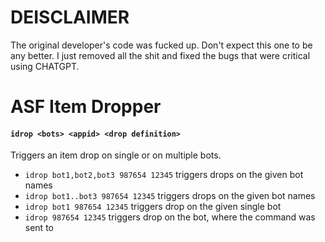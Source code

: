 # DEISCLAIMER
The original developer's code was fucked up. Don't expect this one to be any better. I just removed all the shit and fixed the bugs that were critical using CHATGPT.

# ASF Item Dropper

#### `idrop <bots> <appid> <drop definition>`

Triggers an item drop on single or on multiple bots.

- `idrop bot1,bot2,bot3 987654 12345` triggers drops on the given bot names
- `idrop bot1..bot3 987654 12345` triggers drops on the given bot names
- `idrop bot1 987654 12345` triggers drop on the given single bot
- `idrop 987654 12345` triggers drop on the bot, where the command was sent to
